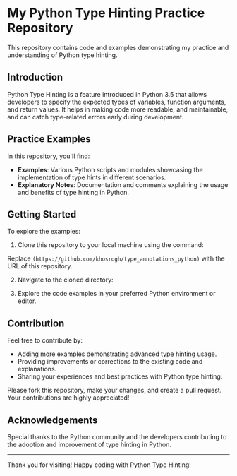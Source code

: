 # My Python Type Hinting Practice Repository

This repository contains code and examples demonstrating my practice and understanding of Python type hinting.

## Introduction

Python Type Hinting is a feature introduced in Python 3.5 that allows developers to specify the expected types of variables, function arguments, and return values. It helps in making code more readable, and maintainable, and can catch type-related errors early during development.

## Practice Examples

In this repository, you'll find:

- **Examples**: Various Python scripts and modules showcasing the implementation of type hints in different scenarios.
- **Explanatory Notes**: Documentation and comments explaining the usage and benefits of type hinting in Python.

## Getting Started

To explore the examples:

1. Clone this repository to your local machine using the command:

Replace `(https://github.com/khosrogh/type_annotations_python)` with the URL of this repository.

2. Navigate to the cloned directory:

3. Explore the code examples in your preferred Python environment or editor.

## Contribution

Feel free to contribute by:

- Adding more examples demonstrating advanced type hinting usage.
- Providing improvements or corrections to the existing code and explanations.
- Sharing your experiences and best practices with Python type hinting.

Please fork this repository, make your changes, and create a pull request. Your contributions are highly appreciated!

## Acknowledgements

Special thanks to the Python community and the developers contributing to the adoption and improvement of type hinting in Python.

---

Thank you for visiting! Happy coding with Python Type Hinting!

